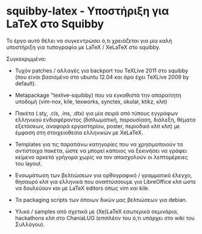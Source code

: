 squibby-latex - Υποστήριξη για LaTeX στο Squibby
================================================

Το έργο αυτό θέλει να συγκεντρώσει ό,τι χρειάζεται για μία καλή
υποστήριξη για τυπογραφία με LaTeX / XeLaTeX στο squibby.

Συγκεκριμμένα:

   * Τυχόν patches / αλλαγές για backport του TeXLive 2011 στο
     squibby (που είναι βασισμένο στο ubuntu 12.04 και άρα έχει
     TeXLive 2009 by default).

   * Metapackage "texlive-squibby) που να εγκαθιστά την απαραίτητη
     υποδομή (vim-nox, kile, texworks, synctex, okular, ktikz, κλπ)

   * Πακέτα (.sty, .cls, .ins, .dtx) για μία σειρά από τύπους εγγράφων
     ελληνικού ενδιαφέροντος (διπλωματική, παρουσίαση, διάλεξη, θέματα
     εξετάσεων, αναφορά εργαστηρίου, poster, περιοδικό κλπ κλπ) με
     έμφαση στη στοιχειοθεσία ελληνικών με XeLaTeX.

   * Templates για τις παραπάνω κατηγορίες που να χρησιμοποιούν τα
     αντίστοιχα πακέτα, ώστε να μπορεί κάποιος να ξεκινήσει να γράφει
     κείμενο αρκετά γρήγορα χωρίς να τον απασχολούν οι λεπτομέρειες
     του layout.

   * Ενσωμάτωση των βελτιώσεων για ορθογραφικό / γραμματικό έλεγχο,
     θησαυρό κλπ για ελληνικά που αναπτύσσουμε για LibreOffice κλπ
     ώστε να δουλεύουν και με LaTeX editors όπως vim και kile.

   * Τα packaging scripts των όποιων δικών μας βελτιώσεων για debian.

   * Υλικό / samples από σχετικά με (Xe)LaTeX εσωτερικά σεμινάρια,
     hackathons κλπ στο ChaniaLUG (επιπλέον του ό,τι υπάρχει στο
     wiki του Συλλόγου).
